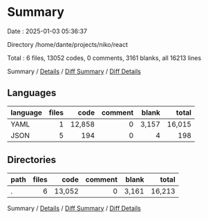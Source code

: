 # Summary

Date : 2025-01-03 05:36:37

Directory /home/dante/projects/niko/react

Total : 6 files,  13052 codes, 0 comments, 3161 blanks, all 16213 lines

Summary / [Details](details.md) / [Diff Summary](diff.md) / [Diff Details](diff-details.md)

## Languages
| language | files | code | comment | blank | total |
| :--- | ---: | ---: | ---: | ---: | ---: |
| YAML | 1 | 12,858 | 0 | 3,157 | 16,015 |
| JSON | 5 | 194 | 0 | 4 | 198 |

## Directories
| path | files | code | comment | blank | total |
| :--- | ---: | ---: | ---: | ---: | ---: |
| . | 6 | 13,052 | 0 | 3,161 | 16,213 |

Summary / [Details](details.md) / [Diff Summary](diff.md) / [Diff Details](diff-details.md)